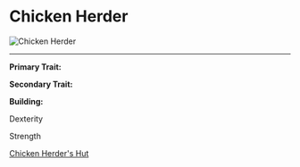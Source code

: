 # Chicken Herder

<div class="infobox box text-center">
<img src="../../assets/images/workers/chickenherder.png" alt="Chicken Herder" />
<hr />
  <div class="row section-text text-left">
    <div class="col">
      <p><strong>Primary Trait:</strong></p>
      <p><strong>Secondary Trait:</strong></p>
      <p><strong>Building:</strong></p>
    </div>
    <div class="col">
      <p>Dexterity</p>
      <p>Strength</p>
      <p><a href="../buildings/chickenherder.md">Chicken Herder's Hut</a></p>
    </div>
  </div>
</div>